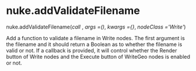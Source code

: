 # nuke.addValidateFilename
nuke.addValidateFilename(_call_ , _args =()_, _kwargs ={}_, _nodeClass ='Write'_)

Add a function to validate a filename in Write nodes. The first argument is the filename and it should return a Boolean as to whether the filename is valid or not. If a callback is provided, it will control whether the Render button of Write nodes and the Execute button of WriteGeo nodes is enabled or not.
